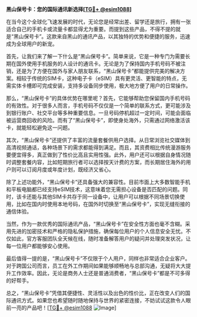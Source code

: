 **黑山保号卡：您的国际通讯新选择[[TG💪+ @esim1088](https://t.me/s/esim1088)]**

在当今这个全球化飞速发展的时代，无论您是经常出差、留学还是旅行，拥有一张适合自己的手机卡或流量卡都显得尤为重要。而提到这些产品，不得不提的就是“黑山保号卡”。这款来自黑山的通讯产品，以其独特的优势和便捷的服务，迅速成为全球用户的新宠。

首先，让我们来了解一下什么是“黑山保号卡”。简单来说，它是一种专门为需要长期在国外使用手机服务的人设计的通讯卡。无论是为了保持国内手机号码不被注销，还是为了方便在国外与家人朋友联系，“黑山保号卡”都能提供完美的解决方案。相较于传统的SIM卡，这种电子卡（eSIM）具有更灵活、更智能的特点，无需实体卡槽即可完成安装，支持多设备同步使用，极大地方便了用户的日常操作。

那么，“黑山保号卡”的具体优势在哪里呢？首先，它能够帮助您保留国内手机号码的有效性。对于很多人而言，手机号码不仅仅是一个简单的联系方式，更可能涉及到银行账户、社交平台等多种重要信息。一旦号码停机超过一定时间，可能会面临被运营商回收的风险。而有了“黑山保号卡”，即使身处海外，只需通过网络激活该卡，就能轻松避免这一问题。

其次，“黑山保号卡”还提供了丰富的流量套餐供用户选择。从日常浏览社交媒体到高清视频通话，各种场景下的需求都能得到满足。而且，其资费相比传统漫游服务要便宜得多，真正做到了性价比高且实用性强。此外，用户还可以根据自身情况随时调整套餐内容，比如短期旅行者可以选择按天计费的方案，而长期居住海外的用户则可以订阅月度或年度计划，既经济又省心。

除了上述功能外，“黑山保号卡”还具备强大的兼容性。目前市面上大多数智能手机和平板电脑都已经支持eSIM技术，这意味着您无需担心设备是否匹配的问题。同时，该卡还能与其他SIM卡共存于同一设备中，让用户可以根据不同场景切换使用，比如在国内时使用本地号码，在国外时切换至“黑山保号卡”，实现无缝衔接的通信体验。

当然，作为一款优秀的国际通讯产品，“黑山保号卡”在安全性方面也毫不含糊。采用先进的加密技术和严格的隐私保护措施，确保每位用户的个人信息安全无忧。不仅如此，官方客服团队全天候在线，随时准备解答用户的疑问并处理突发状况，让每一位用户都能够安心使用。

最后值得一提的是，“黑山保号卡”不仅限于个人用户，同样也非常适合企业客户。对于跨国公司而言，员工在外工作期间如果能够顺畅地与总部沟通，无疑将大大提升工作效率。因此，无论是商务人士还是普通消费者，“黑山保号卡”都是不可多得的好帮手。

总之，“黑山保号卡”凭借其便捷性、灵活性以及出色的性价比，正在改变人们的国际通讯方式。如果您也希望随时随地保持与世界的紧密连接，不妨试试这款令人眼前一亮的产品吧！[[TG💪+ @esim1088](https://t.me/s/esim1088) ![Image](https://i.postimg.cc/4NQfJmqS/Snipaste-2025-05-13-00-14-12.png)]